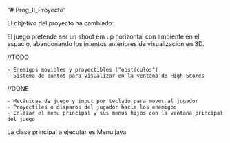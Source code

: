 "# Prog_II_Proyecto"


El objetivo del proyecto ha cambiado:

El juego pretende ser un shoot em up horizontal con ambiente en el espacio, abandonando los intentos anteriores de visualizacion en 3D.

//TODO

    - Enemigos movibles y proyectibles ("obstáculos")
    - Sistema de puntos para visualizar en la ventana de High Scores


//DONE

    - Mecánicas de juego y input por teclado para mover al jugador
    - Proyectiles o disparos del jugador hacia los enemigos 
    - Enlazar el menu principal y sus menus hijos con la ventana principal del juego 


La clase principal a ejecutar es Menu.java
